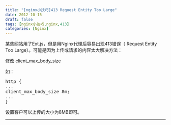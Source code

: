 ```yaml
---
title: "[nginx小技巧]413 Request Entity Too Large"
date: 2012-10-15
draft: false
tags: [nginx小技巧,nginx,413]
categories: [Nginx]
---
```


某些网站用了Ext.js，但是用Nginx代理后容易出现413错误（ Request Entity Too Large）。可能是因为上传或请求的内容太大解决方法：

修改 client_max_body_size 

如：




<pre>http {
...
client_max_body_size 8m;
...
}</pre>

设置客户可以上传的大小为8MB即可。

 
- - -
 